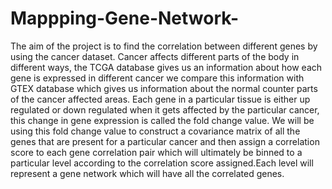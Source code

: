 # Mappping-Gene-Network-

The aim of the project is to find the correlation between different genes by using the cancer dataset. Cancer affects different parts of the body in different ways, the TCGA database gives us an information about how each gene is expressed in different cancer we compare this information with GTEX database which gives us information about the normal counter parts of the cancer affected areas. Each gene in a particular tissue is either up regulated or down regulated when it gets affected by the particular cancer, this change in gene expression is called the fold change value. We will be using this fold change value to construct a covariance matrix of all the genes that are present for a particular cancer and then assign a correlation score to each gene correlation pair which will ultimately be binned to a particular level according to the correlation score assigned.Each level will represent a gene network which will have all the correlated genes. 
